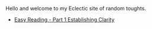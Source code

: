 Hello and welcome to my Eclectic site of random toughts.

* [Easy Reading - Part 1 Establishing Clarity](easingReadingPart1EstablishingClarity.html)
